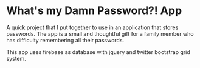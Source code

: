 # What's my Damn Password?! App

A quick project that I put together to use in an application that stores passwords. The app is a small and thoughtful gift for a family member who has difficulty remembering all their passwords.

This app uses firebase as database with jquery and twitter bootstrap grid system.
